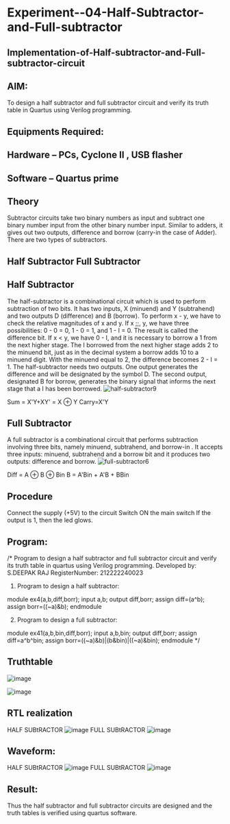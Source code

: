 # Experiment--04-Half-Subtractor-and-Full-subtractor
## Implementation-of-Half-subtractor-and-Full-subtractor-circuit
## AIM:
To design a half subtractor and full subtractor circuit and verify its truth table in Quartus using Verilog programming.

## Equipments Required:
## Hardware – PCs, Cyclone II , USB flasher
## Software – Quartus prime
## Theory
Subtractor circuits take two binary numbers as input and subtract one binary number input from the other binary number input. Similar to adders, it gives out two outputs, difference and borrow (carry-in the case of Adder). There are two types of subtractors.

## Half Subtractor Full Subtractor
## Half Subtractor
The half-subtractor is a combinational circuit which is used to perform subtraction of two bits. It has two inputs, X (minuend) and Y (subtrahend) and two outputs D (difference) and B (borrow). To perform x - y, we have to check the relative magnitudes of x and y. If x ;;, y, we have three possibilities: 0 - 0 = 0, 1 - 0 = 1, and 1 - I = 0. The result is called the difference bit. If x < y, we have 0 - I, and it is necessary to borrow a 1 from the next higher stage. The I borrowed from the next higher stage adds 2 to the minuend bit, just as in the decimal system a borrow adds 10 to a minuend digit. With the minuend equal to 2, the difference becomes 2 - I = 1. The half-subtractor needs two outputs. One output generates the difference and will be designated by the symbol D. The second output, designated B for borrow, generates the binary signal that informs the next stage that a I has been borrowed.
![half-subtractor9](https://user-images.githubusercontent.com/36288975/166112538-58c3bc7c-ee5d-4e6a-ac8d-8e8328efe27a.png)


Sum = X'Y+XY' = X ⊕ Y
Carry=X'Y

## Full Subtractor
A full subtractor is a combinational circuit that performs subtraction involving three bits, namely minuend, subtrahend, and borrow-in . It accepts three inputs: minuend, subtrahend and a borrow bit and it produces two outputs: difference and borrow. 
![full-subtractor6](https://user-images.githubusercontent.com/36288975/166112541-24c68359-3de8-4674-ae22-8272ffc385ed.png)


Diff = A ⊕ B ⊕ Bin B = A'Bin + A'B + BBin

## Procedure
Connect the supply (+5V) to the circuit
Switch ON the main switch
If the output is 1, then the led glows.
## Program:
/*
Program to design a half subtractor and full subtractor circuit and verify its truth table in quartus using Verilog programming.
Developed by: S.DEEPAK RAJ
RegisterNumber: 212222240023

1. Program to design a half subtractor:

module ex4(a,b,diff,borr);
input a,b;
output diff,borr;
assign diff=(a^b);
assign borr=((~a)&b);
endmodule 

2. Program to design a full subtractor:

module ex41(a,b,bin,diff,borr);
input a,b,bin;
output diff,borr;
assign diff=a^b^bin;
assign borr=((~a)&b)|(b&bin)|((~a)&bin);
endmodule 
*/
## Truthtable
![image](https://github.com/DEEPAK2200233/Experiment--03-Half-Subtractor-and-Full-subtractor/assets/118707676/1c7b1b34-0eff-41ce-907c-1c3cc05abc19)



![image](https://github.com/DEEPAK2200233/Experiment--03-Half-Subtractor-and-Full-subtractor/assets/118707676/ffeb6437-ff03-48d4-995f-4b46aafd0419)


##  RTL realization
HALF SUBtRACTOR
![image](https://github.com/DEEPAK2200233/Experiment--03-Half-Subtractor-and-Full-subtractor/assets/118707676/8005115a-824b-487a-b50f-f789af6ef870)
FULL SUBtRACTOR
![image](https://github.com/DEEPAK2200233/Experiment--03-Half-Subtractor-and-Full-subtractor/assets/118707676/7bc34a23-93b5-4d00-b2bb-b070ba467a35)



## Waveform:
HALF SUBtRACTOR
![image](https://github.com/DEEPAK2200233/Experiment--03-Half-Subtractor-and-Full-subtractor/assets/118707676/630fd8be-817c-4f70-99ba-282ad854237a)
FULL SUBtRACTOR
![image](https://github.com/DEEPAK2200233/Experiment--03-Half-Subtractor-and-Full-subtractor/assets/118707676/e0a9a732-bee6-42a1-8237-a43358a7acd4)

## Result:
Thus the half subtractor and full subtractor circuits are designed and the truth tables is verified using quartus software.
